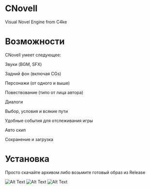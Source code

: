 # CNovell
Visual Novel Engine from C4ke
# Возможности
CNovell умеет следующее:

Звуки (BGM, SFX)

Задний фон (включая CGs)

Персонажи (от одного и выше)

Повествование (типо от лица автора)

Диалоги

Выбор, условия и всякие пути

Удобные события для отслеживания игры

Авто скип

Сохранение и загрузка
# Установка
Просто скачайте архивом либо возьмите готовый образ из Release

![Alt Text](https://i.imgur.com/DP6s6N6.gif)
![Alt Text](https://i.imgur.com/ke6U90Q.png)
![Alt Text](https://i.imgur.com/uNk6MWZ.png)
